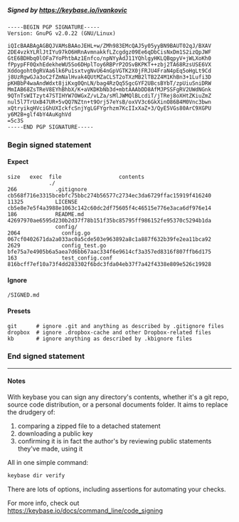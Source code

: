 ##### Signed by https://keybase.io/ivankovic
```
-----BEGIN PGP SIGNATURE-----
Version: GnuPG v2.0.22 (GNU/Linux)

iQIcBAABAgAGBQJVAMsBAAoJEHL+w/ZMh983EMcQAJ5y05yyBN9BAUT02qJ/BXAV
2DE4vzkYLRlJtIYu97kO6HRnAvmnakkfLZcgdgz09Ee6qDbCisNxDm1S2izQpJWF
GtE6BDHbq0lOFa7YoPhtbAz1Enfco/npNYyAdJ11YQhlgyHKLQBqpyV+jWLXoKh0
fPpypFF0QxhEdekheWU5So6DHplToy6RBPrP2OSvBKPKT++zbj2TA68RzsUSE6VX
Xddogoht0gRVAa6lk6Pu1sxtvgNvU64nGpVGTK2X0jFRJU4FraN4pEq5oHgLt9Cd
j8UzRgwGJa3oC2fZmNalHvak4QUtMZaCLST2oTXzMB2lTB2Z4M1KhBn3+1Lufi3D
pKHBbP4waAndWdxt8jiKxg0QnLN/bag4RzQq5SgcGYF2UBcsBYbT/zpUiuSniDRW
MmIAB68ZsTReV8EYhBhbX/K+aVKDKbNb3d+mbtAAAbDD8AfMJPSSFgRV2UWdNGnk
9QTnTsWITzyt47STIHYW7OWGxZ/vLZa/sMlJWMQlBLcdiT/jTRej8oXHtZKiuZmZ
nul5l7TrUxB47UR+5vQQ7NZtn+t9Orj57eYsB/oxVV3c6GkXinO86B4M0Vnc3bwn
xQtryikqHVciGhUXIckfcSnjYgLGFYgrhzm7KcIIxXaZ+3/QyE5VGs80ArC9XGPU
y6M2B+glf4bY4AuKghVd
=5c3S
-----END PGP SIGNATURE-----

```

<!-- END SIGNATURES -->

### Begin signed statement 

#### Expect

```
size   exec  file                  contents                                                        
             ./                                                                                    
266            .gitignore          cb568f716e3315bcebfc75bbc274b56577c2734ec3da6729ffac15919f416240
11325          LICENSE             cb5e8e7e5f4a3988e1063c142c60dc2df75605f4c46515e776e3aca6df976e14
186            README.md           42697970ae6595d230b2d37f78b151f35bc85795ff986152fe95370c5294b1da
               config/                                                                             
2064             config.go         067cf0402671da2a033ac0a5cde503e963892a8c1a887f632b39fe2ea11bca92
2629             config_test.go    bfe75a7e4905b6a5aea7d6bb67aac334f6e9614cf3a357ed8316f807ffb6d175
163              test_config.conf  816bcff7ef10a73f4dd283302f6bdc3fda04eb37f7a42f4338e809e526c19928
```

#### Ignore

```
/SIGNED.md
```

#### Presets

```
git      # ignore .git and anything as described by .gitignore files
dropbox  # ignore .dropbox-cache and other Dropbox-related files    
kb       # ignore anything as described by .kbignore files          
```

<!-- summarize version = 0.0.9 -->

### End signed statement

<hr>

#### Notes

With keybase you can sign any directory's contents, whether it's a git repo,
source code distribution, or a personal documents folder. It aims to replace the drudgery of:

  1. comparing a zipped file to a detached statement
  2. downloading a public key
  3. confirming it is in fact the author's by reviewing public statements they've made, using it

All in one simple command:

```bash
keybase dir verify
```

There are lots of options, including assertions for automating your checks.

For more info, check out https://keybase.io/docs/command_line/code_signing